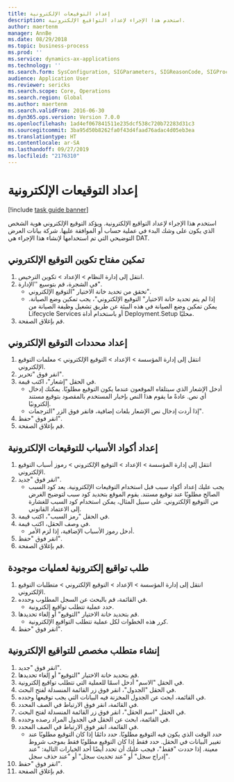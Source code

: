 ```yaml
---
title: إعداد التوقيعات الإلكترونية
description: استخدم هذا الإجراء لإعداد التواقيع الإلكترونية.
author: maertenm
manager: AnnBe
ms.date: 08/29/2018
ms.topic: business-process
ms.prod: ''
ms.service: dynamics-ax-applications
ms.technology: ''
ms.search.form: SysConfiguration, SIGParameters, SIGReasonCode, SIGProcSetup
audience: Application User
ms.reviewer: sericks
ms.search.scope: Core, Operations
ms.search.region: Global
ms.author: maertenm
ms.search.validFrom: 2016-06-30
ms.dyn365.ops.version: Version 7.0.0
ms.openlocfilehash: 1ad4ef067841511e235dcf538c720b72283d31c3
ms.sourcegitcommit: 3ba95d50b8262fa0f43d4faad76adac4d05eb3ea
ms.translationtype: HT
ms.contentlocale: ar-SA
ms.lasthandoff: 09/27/2019
ms.locfileid: "2176310"
---
```

# <a name="set-up-electronic-signatures"></a>إعداد التوقيعات الإلكترونية

[!include [task guide banner](../../includes/task-guide-banner.md)]

استخدم هذا الإجراء لإعداد التواقيع الإلكترونية. ويؤكد التوقيع الإلكتروني هوية الشخص الذي يكون على وشك البدء في عملية حساب أو الموافقة عليها. شركة بيانات العرض التوضيحي التي تم استخدامها لإنشاء هذا الإجراء هي DAT.


## <a name="enable-the-electronic-signature-configuration-key"></a>تمكين مفتاح تكوين التوقيع الإلكتروني
1. انتقل إلى إدارة النظام > الإعداد > تكوين الترخيص.
2. في الشجرة، قم بتوسيع ''الإدارة".
    * تحقق من تحديد خانة الاختيار "التوقيع الإلكتروني".  
    * إذا لم يتم تحديد خانة الاختيار" التوقيع الإلكتروني"، يجب تمكين وضع الصيانة. يمكن تمكين وضع الصيانة في هذه البيئة عن طريق تشغيل وظيفة الصيانة من Lifecycle Services أو باستخدام أداة Deployment.Setup محليًا.  
3. قم بإغلاق الصفحة.

## <a name="set-up-electronic-signature-parameters"></a>إعداد محددات التوقيع الإلكتروني
1. انتقل إلى إدارة المؤسسة > الإعداد > التوقيع الإلكتروني > معلمات التوقيع الإلكتروني.
2. انقر فوق "تحرير".
3. في الحقل "إشعار"، اكتب قيمة.
    * أدخل الإشعار الذي سيتلقاه الموقعون عندما يكون التوقيع مطلوبًا. يمكنك إدخال أي نص. عادةً ما يقوم هذا النص بإخبار المستخدم بالمقصود بتوقيع مستند إلكترونيًا.  
    * إذا أردت إدخال نص الإشعار بلغات إضافية، فانقر فوق الزر "الترجمات".  
4. انقر فوق "حفظ".
5. قم بإغلاق الصفحة.

## <a name="set-up-reason-codes-for-electronic-signatures"></a>إعداد أكواد الأسباب للتوقيعات الإلكترونية
1. انتقل إلى إدارة المؤسسة > الإعداد > التوقيع الإلكتروني > رموز أسباب التوقيع الإلكتروني.
2. انقر فوق "جديد".
    * يجب عليك إعداد أكواد سبب قبل استخدام التوقيعات الإلكترونية. يعد كود السبب الصالح مطلوبًا عند توقيع مستند.     يقوم الموقع بتحديد كود سبب لتوضيح الغرض من التوقيع الإلكتروني. على سبيل المثال، يمكن استخدام كود السبب للغشارة إلى الاعتماد القانوني.  
3. في الحقل "رمز السبب"، اكتب قيمة.
4. في وصف الحقل، اكتب قيمة.
    * أدخل رموز الأسباب الإضافية، إذا لزم الأمر.  
5. انقر فوق "حفظ".
6. قم بإغلاق الصفحة.

## <a name="require-electronic-signatures-for-existing-processes"></a>طلب تواقيع إلكترونية لعمليات موجودة
1. انتقل إلى إدارة المؤسسة > الإعداد > التوقيع الإلكتروني > متطلبات التوقيع الإلكتروني.
2. في القائمة، قم بالبحث عن السجل المطلوب وحدده.
    * حدد عملية تتطلب تواقيع إلكترونية.  
3. قم بتحديد خانة الاختيار "التوقيع" أو إلغاء تحديدها.
    * كرر هذه الخطوات لكل عملية تتطلب التواقيع الإلكترونية.  
4. انقر فوق "حفظ".

## <a name="create-a-custom-requirement-for-electronic-signatures"></a>إنشاء متطلب مخصص للتواقيع الإلكترونية
1. انقر فوق "جديد".
2. قم بتحديد خانة الاختيار "التوقيع" أو إلغاء تحديدها.
3. في الحقل "الاسم" أدخل اسمًا للعملية التي تتطلب تواقيع إلكترونية.
4. في الحقل "الجدول"، انقر فوق زر القائمة المنسدلة لفتح البحث.
5. في القائمة، ابحث عن الجدول المخزنة فيه البيانات التي يجب توقيعها وحدده.
6. في القائمة، انقر فوق الارتباط في الصف المحدد.
7. في الحقل "اسم الحقل"، انقر فوق زر القائمة المنسدلة لفتح البحث.
8. في القائمة، ابحث عن الحقل في الجدول المراد رصده وحدده.
9. في القائمة، انقر فوق الارتباط في الصف المحدد.
    * حدد الوقت الذي يكون فيه التوقيع مطلوبًا.     حدد دائمًا إذا كان التوقيع مطلوبًا عند تغيير البيانات في الحقل.     حدد فقط إذا كان التوقيع مطلوبًا فقط بموجب شروط معينة.‬ إذا حددت "فقط"، فيجب عليك أن تحدد أيضًا أحد الخيارات التالية: "عند إدراج سجل" أو "عند تحديث سجل" أو "عند حذف سجل".‬  
10. انقر فوق "حفظ".
11. قم بإغلاق الصفحة.

